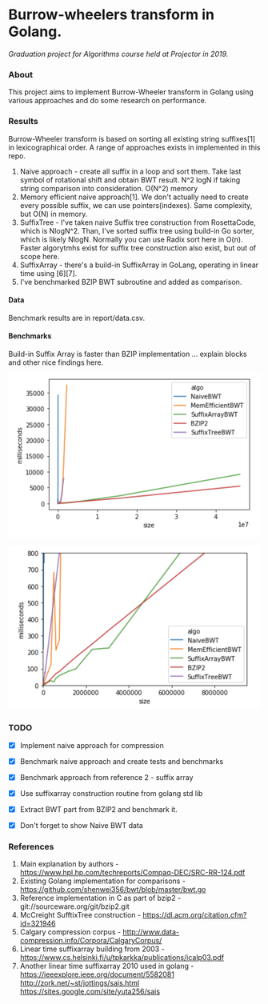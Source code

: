 # Burrow-wheelers transform in Golang.
*Graduation project for Algorithms course held at Projector in 2019.*

### About
This project aims to implement Burrow-Wheeler transform in Golang using various approaches and do some research on performance.

### Results
Burrow-Wheeler transform is based on sorting all existing string suffixes[1] in lexicographical order.
A range of approaches exists in implemented in this repo.

1. Naive approach - create all suffix in a loop and sort them. Take last symbol of rotational shift and obtain BWT result. N^2 logN if taking string comparison into consideration. O(N^2) memory 
2. Memory efficient naive approach[1]. We don't actually need to create every possible suffix, we can use pointers(indexes). Same complexity, but O(N) in memory.
3. SuffixTree - I've taken naive Suffix tree construction from RosettaCode, which is NlogN^2. Than, I've sorted suffix tree using build-in Go sorter, which is likely NlogN. Normally you can use Radix sort here in O(n). Faster algorytmhs exist for suffix tree construction also exist, but out of scope here.
4. SuffixArray - there's a build-in SuffixArray in GoLang, operating in linear time using [6][7].
5. I've benchmarked BZIP BWT subroutine and added as comparison.

#### Data
Benchmark results are in report/data.csv.

#### Benchmarks
Build-in Suffix Array is faster than BZIP implementation ... explain blocks and other nice findings here.

![General view](big.png)

![Zoomed view](small.png)

### TODO
 - [x] Implement naive approach for compression
 - [x] Benchmark naive approach and create tests and benchmarks
 - [x] Benchmark approach from reference 2 - suffix array
 - [x] Use suffixarray construction routine from golang std lib
 - [x] Extract BWT part from BZIP2 and benchmark it.
 - [x] Don't forget to show Naive BWT data
 


### References
1. Main explanation by authors - https://www.hpl.hp.com/techreports/Compaq-DEC/SRC-RR-124.pdf
2. Existing Golang implementation for comparisons - https://github.com/shenwei356/bwt/blob/master/bwt.go
3. Reference implementation in C as part of bzip2 - git://sourceware.org/git/bzip2.git
4. McCreight SufftixTree construction - https://dl.acm.org/citation.cfm?id=321946
5. Calgary compression corpus - http://www.data-compression.info/Corpora/CalgaryCorpus/
6. Linear time suffixarray building from 2003 - https://www.cs.helsinki.fi/u/tpkarkka/publications/icalp03.pdf
7. Another linear time suffixarray 2010 used in golang - https://ieeexplore.ieee.org/document/5582081 http://zork.net/~st/jottings/sais.html https://sites.google.com/site/yuta256/sais
